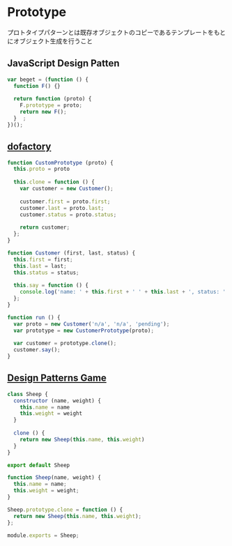 # Prototype
プロトタイプパターンとは既存オブジェクトのコピーであるテンプレートをもとにオブジェクト生成を行うこと

## JavaScript Design Patten
```js
var beget = (function () {
  function F() {}
  
  return function (proto) {
    F.prototype = proto;
    return new F();
  }  ;
})();
```

## [dofactory](https://www.dofactory.com/javascript/design-patterns/prototype)
```js
function CustomPrototype (proto) {
  this.proto = proto
  
  this.clone = function () {
    var customer = new Customer();
    
    customer.first = proto.first;
    customer.last = proto.last;
    customer.status = proto.status;
    
    return customer;
  };
}

function Customer (first, last, status) {
  this.first = first;
  this.last = last;
  this.status = status;
  
  this.say = function () {
    console.log('name: ' + this.first + ' ' + this.last + ', status: ' + this.status);
  };
}

function run () {
  var proto = new Customer('n/a', 'n/a', 'pending');
  var prototype = new CustomerPrototype(proto);
  
  var customer = prototype.clone();
  customer.say();
}
```

## [Design Patterns Game](https://designpatternsgame.com/patterns/prototype)

```js
class Sheep {
  constructor (name, weight) {
    this.name = name
    this.weight = weight
  }
  
  clone () {
    return new Sheep(this.name, this.weight)
  }
}

export default Sheep
```

```js
function Sheep(name, weight) {
  this.name = name;
  this.weight = weight;
}

Sheep.prototype.clone = function () {
  return new Sheep(this.name, this.weight);
};

module.exports = Sheep;
```
